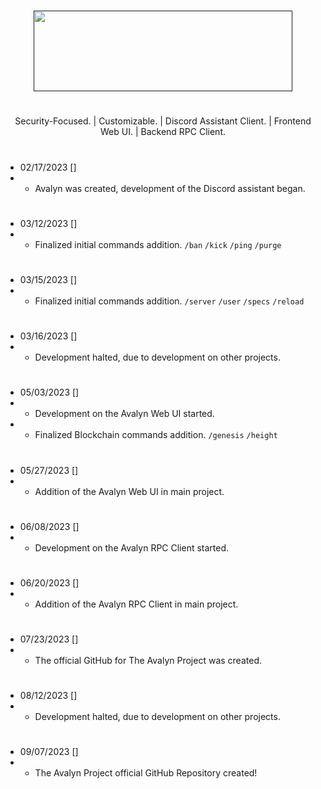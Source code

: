 
# 

<p align="center">
<a href="" target="_blank"><img src="https://xnitc.com/discord/bots/avalyn/data/imgs/avalyn_logo.png" width="414" height="129" border="0"></a>
</p>

#

<p align="center">
Security-Focused. | Customizable. | Discord Assistant Client. | Frontend Web UI. | Backend RPC Client.
</p>

#

- 02/17/2023 []
- - Avalyn was created, development of the Discord assistant began.

#

- 03/12/2023 []
- - Finalized initial commands addition. `/ban` `/kick` `/ping` `/purge`

#

- 03/15/2023 []
- - Finalized initial commands addition. `/server` `/user` `/specs` `/reload`

#

- 03/16/2023 []
- - Development halted, due to development on other projects.
 
#

- 05/03/2023 []
- - Development on the Avalyn Web UI started.
- - Finalized Blockchain commands addition. `/genesis` `/height`

#

- 05/27/2023 []
- - Addition of the Avalyn Web UI in main project.

#

- 06/08/2023 []
- - Development on the Avalyn RPC Client started.

#

- 06/20/2023 []
- - Addition of the Avalyn RPC Client in main project.

#

- 07/23/2023 []
- - The official GitHub for The Avalyn Project was created.

#

- 08/12/2023 []
- - Development halted, due to development on other projects.

#

- 09/07/2023 []
- - The Avalyn Project official GitHub Repository created!

#
